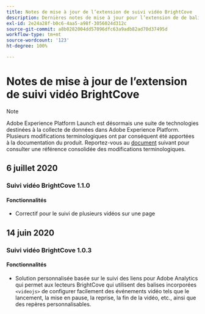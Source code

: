 ```yaml
---
title: Notes de mise à jour de l’extension de suivi vidéo BrightCove
description: Dernières notes de mise à jour pour l’extension de de balises de suivi vidéo BrightCove dans Adobe Experience Platform.
exl-id: 2e24a28f-b0c6-4aa5-a98f-3056024d312c
source-git-commit: a8b0282004dd57096dfc63a9adb82ad70d37495d
workflow-type: tm+mt
source-wordcount: '123'
ht-degree: 100%

---
```


# Notes de mise à jour de l’extension de suivi vidéo BrightCove

>[!NOTE]
>
>Adobe Experience Platform Launch est désormais une suite de technologies destinées à la collecte de données dans Adobe Experience Platform. Plusieurs modifications terminologiques ont par conséquent été apportées à la documentation du produit. Reportez-vous au [document](../../../term-updates.md) suivant pour consulter une référence consolidée des modifications terminologiques.

## 6 juillet 2020

### Suivi vidéo BrightCove 1.1.0

#### Fonctionnalités

* Correctif pour le suivi de plusieurs vidéos sur une page

## 14 juin 2020

### Suivi vidéo BrightCove 1.0.3

#### Fonctionnalités

* Solution personnalisée basée sur le suivi des liens pour Adobe Analytics qui permet aux lecteurs BrightCove qui utilisent des balises incorporées `<videojs>` de configurer facilement des événements vidéo tels que le lancement, la mise en pause, la reprise, la fin de la vidéo, etc., ainsi que des repères personnalisables.
